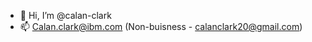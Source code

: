 - 👋 Hi, I’m @calan-clark
- 📫 Calan.clark@ibm.com (Non-buisness - calanclark20@gmail.com)

<!---
calan-clark/calan-clark is a ✨ special ✨ repository because its `README.md` (this file) appears on your GitHub profile.
You can click the Preview link to take a look at your changes.
--->
